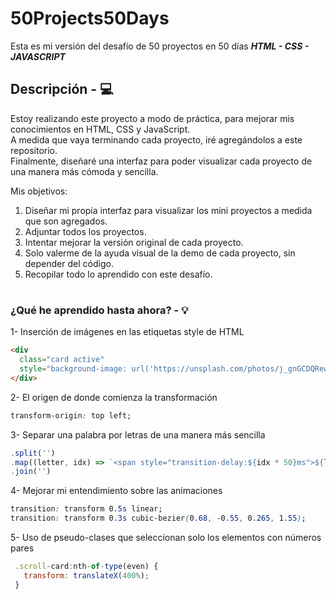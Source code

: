 
# 50Projects50Days
Esta es mi versión del desafío de 50 proyectos en 50 días ***HTML - CSS - JAVASCRIPT***
## Descripción - 💻
Estoy realizando este proyecto a modo de práctica, para mejorar mis conocimientos en HTML, CSS y JavaScript.  
A medida que vaya terminando cada proyecto, iré agregándolos a este repositorio.  
Finalmente, diseñaré una interfaz para poder visualizar cada proyecto de una manera más cómoda y sencilla.  

Mis objetivos:

1. Diseñar mi propia interfaz para visualizar los mini proyectos a medida que son agregados.
2. Adjuntar todos los proyectos.
3. Intentar mejorar la versión original de cada proyecto.
4. Solo valerme de la ayuda visual de la demo de cada proyecto, sin depender del código.
5. Recopilar todo lo aprendido con este desafío.
#
### ¿Qué he aprendido hasta ahora? - 💡

1- Inserción de imágenes en las etiquetas style de HTML
  ```html
  <div  
  	class="card active"  
  	style="background-image: url('https://unsplash.com/photos/j_gnGCDQRew/download?ixid=M3wxMjA3fDB8MXxhbGx8fHx8fHx8fHwxNzE1Mjc4OTk0fA&force=true')">
  </div>
  ```    

2- El origen de donde comienza la transformación
  ```css
  transform-origin: top left;
  ```   

3- Separar una palabra por letras de una manera más sencilla
  ```js
  .split('')
  .map((letter, idx) => `<span style="transition-delay:${idx * 50}ms">${letter}</span>`)
  .join('')
  ```

4- Mejorar mi entendimiento sobre las animaciones 
  ```css
  transition: transform 0.5s linear;
  transition: transform 0.3s cubic-bezier(0.68, -0.55, 0.265, 1.55);
  ```

5- Uso de pseudo-clases que seleccionan solo los elementos con números pares
 ```js
  .scroll-card:nth-of-type(even) {
    transform: translateX(400%);
  }
  ```
